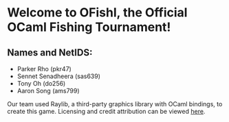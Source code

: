 # Welcome to OFishl, the Official OCaml Fishing Tournament!
## Names and NetIDS: 
  - Parker Rho (pkr47)
  - Sennet Senadheera (sas639)
  - Tony Oh (do256)
  - Aaron Song (ams799)

Our team used Raylib, a third-party graphics library with OCaml bindings, to create this game. 
Licensing and credit attribution can be viewed [here](licensing.md).
